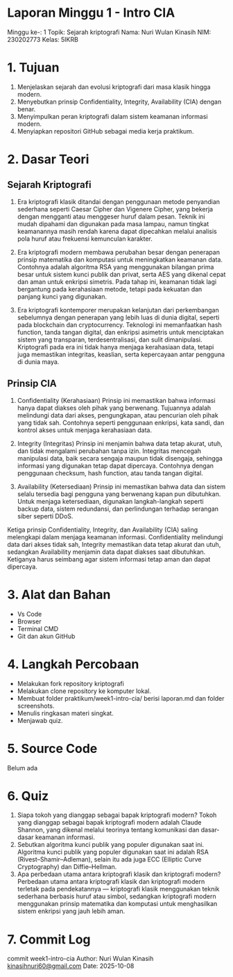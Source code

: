 # Laporan Minggu 1 - Intro CIA
Minggu ke-: 1 Topik: Sejarah kriptografi 
Nama: Nuri Wulan Kinasih 
NIM: 230202773 
Kelas: 5IKRB

# 1. Tujuan
1.	Menjelaskan sejarah dan evolusi kriptografi dari masa klasik hingga modern.
2.	Menyebutkan prinsip Confidentiality, Integrity, Availability (CIA) dengan benar.
3.	Menyimpulkan peran kriptografi dalam sistem keamanan informasi modern.
4.	Menyiapkan repositori GitHub sebagai media kerja praktikum.

# 2. Dasar Teori
## Sejarah Kriptografi
1. Era kriptografi klasik ditandai dengan penggunaan metode penyandian sederhana seperti Caesar Cipher dan Vigenere Cipher, yang bekerja dengan mengganti atau menggeser huruf dalam pesan. Teknik ini mudah dipahami dan digunakan pada masa lampau, namun tingkat keamanannya masih rendah karena dapat dipecahkan melalui analisis pola huruf atau frekuensi kemunculan karakter.

2. Era kriptografi modern membawa perubahan besar dengan penerapan prinsip matematika dan komputasi untuk meningkatkan keamanan data. Contohnya adalah algoritma RSA yang menggunakan bilangan prima besar untuk sistem kunci publik dan privat, serta AES yang dikenal cepat dan aman untuk enkripsi simetris. Pada tahap ini, keamanan tidak lagi bergantung pada kerahasiaan metode, tetapi pada kekuatan dan panjang kunci yang digunakan.

3. Era kriptografi kontemporer merupakan kelanjutan dari perkembangan sebelumnya dengan penerapan yang lebih luas di dunia digital, seperti pada blockchain dan cryptocurrency. Teknologi ini memanfaatkan hash function, tanda tangan digital, dan enkripsi asimetris untuk menciptakan sistem yang transparan, terdesentralisasi, dan sulit dimanipulasi. Kriptografi pada era ini tidak hanya menjaga kerahasiaan data, tetapi juga memastikan integritas, keaslian, serta kepercayaan antar pengguna di dunia maya.

## Prinsip CIA
1. Confidentiality (Kerahasiaan)
Prinsip ini memastikan bahwa informasi hanya dapat diakses oleh pihak yang berwenang. Tujuannya adalah melindungi data dari akses, pengungkapan, atau pencurian oleh pihak yang tidak sah. Contohnya seperti penggunaan enkripsi, kata sandi, dan kontrol akses untuk menjaga kerahasiaan data.

2. Integrity (Integritas)
Prinsip ini menjamin bahwa data tetap akurat, utuh, dan tidak mengalami perubahan tanpa izin. Integritas mencegah manipulasi data, baik secara sengaja maupun tidak disengaja, sehingga informasi yang digunakan tetap dapat dipercaya. Contohnya dengan penggunaan checksum, hash function, atau tanda tangan digital.

3. Availability (Ketersediaan)
Prinsip ini memastikan bahwa data dan sistem selalu tersedia bagi pengguna yang berwenang kapan pun dibutuhkan. Untuk menjaga ketersediaan, digunakan langkah-langkah seperti backup data, sistem redundansi, dan perlindungan terhadap serangan siber seperti DDoS.

Ketiga prinsip Confidentiality, Integrity, dan Availability (CIA) saling melengkapi dalam menjaga keamanan informasi. Confidentiality melindungi data dari akses tidak sah, Integrity memastikan data tetap akurat dan utuh, sedangkan Availability menjamin data dapat diakses saat dibutuhkan. Ketiganya harus seimbang agar sistem informasi tetap aman dan dapat dipercaya.

# 3. Alat dan Bahan
- Vs Code
- Browser
- Terminal CMD
- Git dan akun GitHub
  
# 4. Langkah Percobaan
- Melakukan fork repository kriptografi
- Melakukan clone repository ke komputer lokal.
- Membuat folder praktikum/week1-intro-cia/ berisi laporan.md dan folder screenshots.
- Menulis ringkasan materi singkat.
- Menjawab quiz.

# 5. Source Code
Belum ada

# 6. Quiz
1. Siapa tokoh yang dianggap sebagai bapak kriptografi modern?
   Tokoh yang dianggap sebagai bapak kriptografi modern adalah Claude Shannon, yang dikenal melalui teorinya tentang komunikasi dan dasar-    dasar keamanan informasi.
3. Sebutkan algoritma kunci publik yang populer digunakan saat ini.
   Algoritma kunci publik yang populer digunakan saat ini adalah RSA (Rivest–Shamir–Adleman), selain itu ada juga ECC (Elliptic Curve         Cryptography) dan Diffie–Hellman.
5. Apa perbedaan utama antara kriptografi klasik dan kriptografi modern?
   Perbedaan utama antara kriptografi klasik dan kriptografi modern terletak pada pendekatannya — kriptografi klasik menggunakan teknik       sederhana berbasis huruf atau simbol, sedangkan kriptografi modern menggunakan prinsip matematika dan komputasi untuk menghasilkan         sistem enkripsi yang jauh lebih aman.

# 7. Commit Log
commit week1-intro-cia 
Author: Nuri Wulan Kinasih <kinasihnuri60@gmail.com>
Date: 2025-10-08
